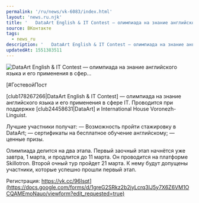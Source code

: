 ```yaml
---
permalink: '/ru/news/vk-6083/index.html'
layout: 'news.ru.njk'
title: '   DataArt English & IT Contest — олимпиада на знание английского языка и его применения в сфер…'
source: ВКонтакте
tags:
  - news_ru
description: '   DataArt English & IT Contest — олимпиада на знание английского языка и его применения в сфер…'
updatedAt: 1551383511
---
```

![   DataArt English & IT Contest — олимпиада на знание английского языка и его применения в сфер…](https://sun9-37.userapi.com/c845322/v845322275/1c1b74/lPwHw7ALjnE.jpg)

[#ГостевойПост

[club178267266|DataArt English & IT Contest] — олимпиада на знание английского языка и его применения в сфере IT. Проводится при поддержке [club24458631|DataArt] и International House Voronezh-Linguist.

Лучшие участники получат:
— Возможность пройти стажировку в DataArt;
— сертификаты на бесплатное обучение английскому;
— ценные призы.

Олимпиада делится на два этапа. Первый заочный этап начнётся уже завтра, 1 марта, и продлится до 11 марта. Он проводится на платформе Skillotron. Второй очный тур пройдет 21 марта. К нему будут допущены участники, которые успешно прошли первый этап.

Регистрация: https://vk.cc/96Isqt](https://docs.google.com/forms/d/1greG2SRkz2b2jyLcrq3IJ5y7X6Z6VM1OCQAMEmoNauo/viewform?edit_requested=true)
